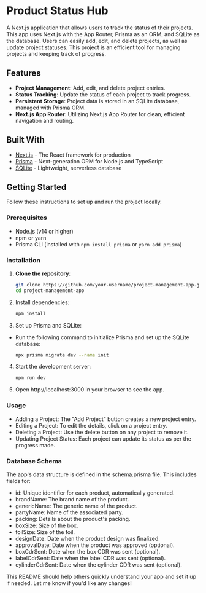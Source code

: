 # Product Status Hub

A Next.js application that allows users to track the status of their projects. This app uses Next.js with the App Router, Prisma as an ORM, and SQLite as the database. Users can easily add, edit, and delete projects, as well as update project statuses. This project is an efficient tool for managing projects and keeping track of progress.

## Features

- **Project Management**: Add, edit, and delete project entries.
- **Status Tracking**: Update the status of each project to track progress.
- **Persistent Storage**: Project data is stored in an SQLite database, managed with Prisma ORM.
- **Next.js App Router**: Utilizing Next.js App Router for clean, efficient navigation and routing.

## Built With

- [Next.js](https://nextjs.org/) - The React framework for production
- [Prisma](https://www.prisma.io/) - Next-generation ORM for Node.js and TypeScript
- [SQLite](https://www.sqlite.org/index.html) - Lightweight, serverless database

## Getting Started

Follow these instructions to set up and run the project locally.

### Prerequisites

- Node.js (v14 or higher)
- npm or yarn
- Prisma CLI (installed with `npm install prisma` or `yarn add prisma`)

### Installation

1. **Clone the repository**:
   ```bash
   git clone https://github.com/your-username/project-management-app.git
   cd project-management-app
   ```
2. Install dependencies:
   ```bash
   npm install
   ```
3. Set up Prisma and SQLite:
  * Run the following command to initialize Prisma and set up the SQLite database:
    ```bash
    npx prisma migrate dev --name init
    ```
4. Start the development server:
   ```bash
   npm run dev
   ```
5. Open http://localhost:3000 in your browser to see the app.

### Usage

- Adding a Project: The "Add Project" button creates a new project entry.
- Editing a Project: To edit the details, click on a project entry.
- Deleting a Project: Use the delete button on any project to remove it.
- Updating Project Status: Each project can update its status as per the progress made.

### Database Schema

The app's data structure is defined in the schema.prisma file. This includes fields for:

- id: Unique identifier for each product, automatically generated.
- brandName: The brand name of the product.
- genericName: The generic name of the product.
- partyName: Name of the associated party.
- packing: Details about the product's packing.
- boxSize: Size of the box.
- foilSize: Size of the foil.
- designDate: Date when the product design was finalized.
- approvalDate: Date when the product was approved (optional).
- boxCdrSent: Date when the box CDR was sent (optional).
- labelCdrSent: Date when the label CDR was sent (optional).
- cylinderCdrSent: Date when the cylinder CDR was sent (optional).


This README should help others quickly understand your app and set it up if needed. Let me know if you'd like any changes!
